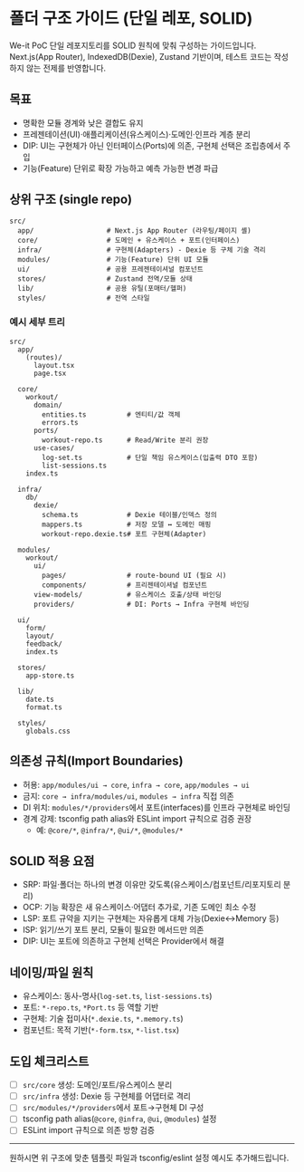 # 폴더 구조 가이드 (단일 레포, SOLID)

We-it PoC 단일 레포지토리를 SOLID 원칙에 맞춰 구성하는 가이드입니다. Next.js(App Router), IndexedDB(Dexie), Zustand 기반이며, 테스트 코드는 작성하지 않는 전제를 반영합니다.

## 목표

- 명확한 모듈 경계와 낮은 결합도 유지
- 프레젠테이션(UI)·애플리케이션(유스케이스)·도메인·인프라 계층 분리
- DIP: UI는 구현체가 아닌 인터페이스(Ports)에 의존, 구현체 선택은 조립층에서 주입
- 기능(Feature) 단위로 확장 가능하고 예측 가능한 변경 파급

## 상위 구조 (single repo)

```
src/
  app/                  # Next.js App Router (라우팅/페이지 셸)
  core/                 # 도메인 + 유스케이스 + 포트(인터페이스)
  infra/                # 구현체(Adapters) - Dexie 등 구체 기술 격리
  modules/              # 기능(Feature) 단위 UI 모듈
  ui/                   # 공용 프레젠테이셔널 컴포넌트
  stores/               # Zustand 전역/모듈 상태
  lib/                  # 공용 유틸(포매터/헬퍼)
  styles/               # 전역 스타일
```

### 예시 세부 트리

```
src/
  app/
    (routes)/
      layout.tsx
      page.tsx

  core/
    workout/
      domain/
        entities.ts          # 엔티티/값 객체
        errors.ts
      ports/
        workout-repo.ts      # Read/Write 분리 권장
      use-cases/
        log-set.ts           # 단일 책임 유스케이스(입출력 DTO 포함)
        list-sessions.ts
    index.ts

  infra/
    db/
      dexie/
        schema.ts            # Dexie 테이블/인덱스 정의
        mappers.ts           # 저장 모델 ↔ 도메인 매핑
        workout-repo.dexie.ts# 포트 구현체(Adapter)

  modules/
    workout/
      ui/
        pages/               # route-bound UI (필요 시)
        components/          # 프리젠테이셔널 컴포넌트
      view-models/           # 유스케이스 호출/상태 바인딩
      providers/             # DI: Ports → Infra 구현체 바인딩

  ui/
    form/
    layout/
    feedback/
    index.ts

  stores/
    app-store.ts

  lib/
    date.ts
    format.ts

  styles/
    globals.css
```

## 의존성 규칙(Import Boundaries)

- 허용: `app/modules/ui → core`, `infra → core`, `app/modules → ui`
- 금지: `core → infra/modules/ui`, `modules → infra` 직접 의존
- DI 위치: `modules/*/providers`에서 포트(interfaces)를 인프라 구현체로 바인딩
- 경계 강제: tsconfig path alias와 ESLint import 규칙으로 검증 권장
  - 예: `@core/*`, `@infra/*`, `@ui/*`, `@modules/*`

## SOLID 적용 요점

- SRP: 파일·폴더는 하나의 변경 이유만 갖도록(유스케이스/컴포넌트/리포지토리 분리)
- OCP: 기능 확장은 새 유스케이스·어댑터 추가로, 기존 도메인 최소 수정
- LSP: 포트 규약을 지키는 구현체는 자유롭게 대체 가능(Dexie↔Memory 등)
- ISP: 읽기/쓰기 포트 분리, 모듈이 필요한 메서드만 의존
- DIP: UI는 포트에 의존하고 구현체 선택은 Provider에서 해결

## 네이밍/파일 원칙

- 유스케이스: 동사-명사(`log-set.ts`, `list-sessions.ts`)
- 포트: `*-repo.ts`, `*Port.ts` 등 역할 기반
- 구현체: 기술 접미사(`*.dexie.ts`, `*.memory.ts`)
- 컴포넌트: 목적 기반(`*-form.tsx`, `*-list.tsx`)

## 도입 체크리스트

- [ ] `src/core` 생성: 도메인/포트/유스케이스 분리
- [ ] `src/infra` 생성: Dexie 등 구현체를 어댑터로 격리
- [ ] `src/modules/*/providers`에서 포트→구현체 DI 구성
- [ ] tsconfig path alias(`@core`, `@infra`, `@ui`, `@modules`) 설정
- [ ] ESLint import 규칙으로 의존 방향 검증

---

원하시면 위 구조에 맞춘 템플릿 파일과 tsconfig/eslint 설정 예시도 추가해드립니다.
